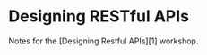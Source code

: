 Designing RESTful APIs
======================

Notes for the [Designing Restful APIs][1] workshop. 
